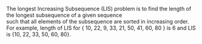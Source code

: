The longest Increasing Subsequence (LIS) problem is to find the length of the longest subsequence of a given sequence  
such that all elements of the subsequence are sorted in increasing order.  
For example, length of LIS for { 10, 22, 9, 33, 21, 50, 41, 60, 80 } is 6 and LIS is {10, 22, 33, 50, 60, 80}.
